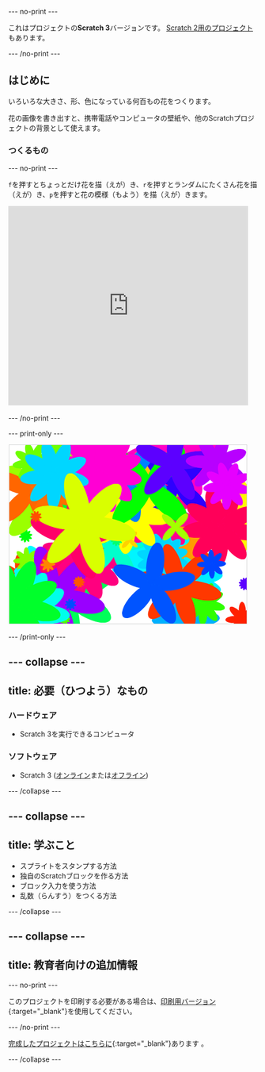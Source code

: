 --- no-print ---

これはプロジェクトの**Scratch 3**バージョンです。 [Scratch 2用のプロジェクト](https://projects.raspberrypi.org/ja-JP/projects/flower-generator-scratch2)もあります。

--- /no-print ---

## はじめに

いろいろな大きさ、形、色になっている何百もの花をつくります。

花の画像を書き出すと、携帯電話やコンピュータの壁紙や、他のScratchプロジェクトの背景として使えます。

### つくるもの

--- no-print ---

`f`を押すとちょっとだけ花を描（えが）き、`r`を押すとランダムにたくさん花を描（えが）き、`p`を押すと花の模様（もよう）を描（えが）きます。

<div class="scratch-preview">
  <iframe allowtransparency="true" width="485" height="402" src="https://scratch.mit.edu/projects/embed/253355932/?autostart=false" frameborder="0" scrolling="no"></iframe>
</div>

--- /no-print ---

--- print-only ---

![ランダムな花](images/flower-random.png)

--- /print-only ---

--- collapse ---
---
title: 必要（ひつよう）なもの
---

### ハードウェア

+ Scratch 3を実行できるコンピュータ

### ソフトウェア

+ Scratch 3 ([オンライン](https://rpf.io/scratch-on)または[オフライン](https://rpf.io/scratch-off))

--- /collapse ---

--- collapse ---
---
title: 学ぶこと
---

+ スプライトをスタンプする方法 
+ 独自のScratchブロックを作る方法
+ ブロック入力を使う方法 
+ 乱数（らんすう）をつくる方法 

--- /collapse ---

--- collapse ---
---
title: 教育者向けの追加情報
---

--- no-print ---

このプロジェクトを印刷する必要がある場合は、[印刷用バージョン](https://projects.raspberrypi.org/ja-JP/projects/flower-generator/print){:target="_blank"}を使用してください。

--- /no-print ---

[完成したプロジェクトはこちらに](http://rpf.io/p/ja-JP/flower-generator-get){:target="_blank"}あります 。

--- /collapse ---